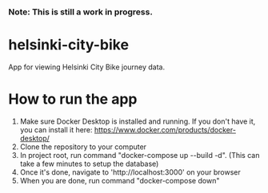### Note: This is still a work in progress.

# helsinki-city-bike
App for viewing Helsinki City Bike journey data.

# How to run the app
1. Make sure Docker Desktop is installed and running. If you don't have it, you can install it here: https://www.docker.com/products/docker-desktop/
2. Clone the repository to your computer
3. In project root, run command "docker-compose up --build -d". (This can take a few minutes to setup the database)
4. Once it's done, navigate to 'http://localhost:3000' on your browser
5. When you are done, run command "docker-compose down"
